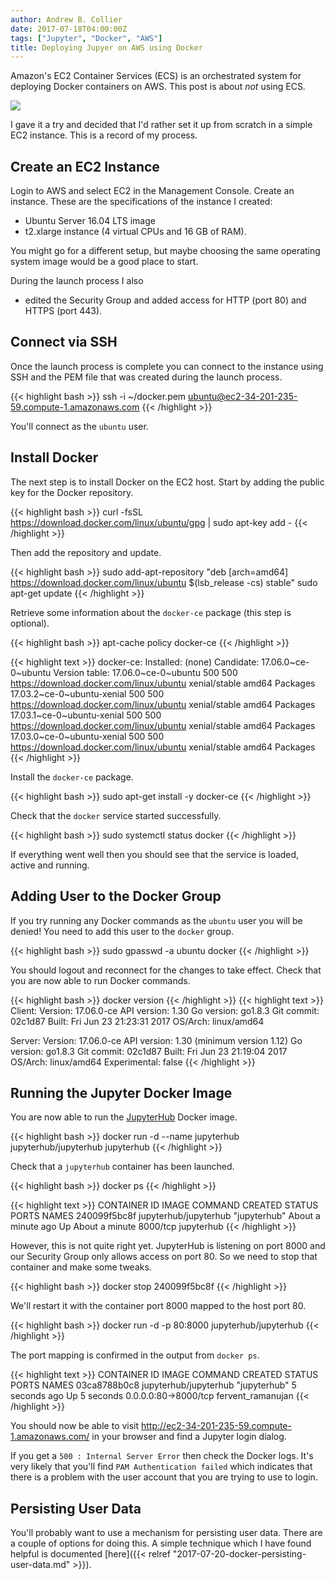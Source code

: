 ```yaml
---
author: Andrew B. Collier
date: 2017-07-18T04:00:00Z
tags: ["Jupyter", "Docker", "AWS"]
title: Deploying Jupyer on AWS using Docker
---
```


<!--
http://zero-to-jupyterhub.readthedocs.io/en/latest/
https://github.com/jupyterhub/jupyterhub-deploy-teaching
-->

Amazon's EC2 Container Services (ECS) is an orchestrated system for deploying Docker containers on AWS. This post is about *not* using ECS.

![](/img/logo/aws-ec2-container-service.png)

<!-- <iframe width="853" height="480" src="https://www.youtube.com/embed/zBqjh61QcB4" frameborder="0" allowfullscreen></iframe> -->

<!--more-->

I gave it a try and decided that I'd rather set it up from scratch in a simple EC2 instance. This is a record of my process.

## Create an EC2 Instance

Login to AWS and select EC2 in the Management Console. Create an instance. These are the specifications of the instance I created:

- Ubuntu Server 16.04 LTS image
- t2.xlarge instance (4 virtual CPUs and 16 GB of RAM).

You might go for a different setup, but maybe choosing the same operating system image would be a good place to start.

During the launch process I also

- edited the Security Group and added access for HTTP (port 80) and HTTPS (port 443).

## Connect via SSH

Once the launch process is complete you can connect to the instance using SSH and the PEM file that was created during the launch process.

{{< highlight bash >}}
ssh -i ~/docker.pem ubuntu@ec2-34-201-235-59.compute-1.amazonaws.com
{{< /highlight >}}

You'll connect as the `ubuntu` user.

## Install Docker

The next step is to install Docker on the EC2 host. Start by adding the public key for the Docker repository.

{{< highlight bash >}}
curl -fsSL https://download.docker.com/linux/ubuntu/gpg | sudo apt-key add -
{{< /highlight >}}

Then add the repository and update.

{{< highlight bash >}}
sudo add-apt-repository "deb [arch=amd64] https://download.docker.com/linux/ubuntu $(lsb_release -cs) stable"
sudo apt-get update
{{< /highlight >}}

Retrieve some information about the `docker-ce` package (this step is optional).

{{< highlight bash >}}
apt-cache policy docker-ce
{{< /highlight >}}

{{< highlight text >}}
docker-ce:
  Installed: (none)
  Candidate: 17.06.0~ce-0~ubuntu
  Version table:
     17.06.0~ce-0~ubuntu 500
        500 https://download.docker.com/linux/ubuntu xenial/stable amd64 Packages
     17.03.2~ce-0~ubuntu-xenial 500
        500 https://download.docker.com/linux/ubuntu xenial/stable amd64 Packages
     17.03.1~ce-0~ubuntu-xenial 500
        500 https://download.docker.com/linux/ubuntu xenial/stable amd64 Packages
     17.03.0~ce-0~ubuntu-xenial 500
        500 https://download.docker.com/linux/ubuntu xenial/stable amd64 Packages
{{< /highlight >}}

Install the `docker-ce` package.

{{< highlight bash >}}
sudo apt-get install -y docker-ce
{{< /highlight >}}

Check that the `docker` service started successfully.

{{< highlight bash >}}
sudo systemctl status docker
{{< /highlight >}}

If everything went well then you should see that the service is loaded, active and running.

## Adding User to the Docker Group

If you try running any Docker commands as the `ubuntu` user you will be denied! You need to add this user to the `docker` group.

{{< highlight bash >}}
sudo gpasswd -a ubuntu docker
{{< /highlight >}}

You should logout and reconnect for the changes to take effect. Check that you are now able to run Docker commands.

{{< highlight bash >}}
docker version
{{< /highlight >}}
{{< highlight text >}}
Client:
 Version:      17.06.0-ce
 API version:  1.30
 Go version:   go1.8.3
 Git commit:   02c1d87
 Built:        Fri Jun 23 21:23:31 2017
 OS/Arch:      linux/amd64

Server:
 Version:      17.06.0-ce
 API version:  1.30 (minimum version 1.12)
 Go version:   go1.8.3
 Git commit:   02c1d87
 Built:        Fri Jun 23 21:19:04 2017
 OS/Arch:      linux/amd64
 Experimental: false
{{< /highlight >}}

## Running the Jupyter Docker Image

You are now able to run the [JupyterHub](https://github.com/jupyterhub/jupyterhub) Docker image.

{{< highlight bash >}}
docker run -d --name jupyterhub jupyterhub/jupyterhub jupyterhub
{{< /highlight >}}

Check that a `jupyterhub` container has been launched.

{{< highlight bash >}}
docker ps
{{< /highlight >}}

{{< highlight text >}}
CONTAINER ID        IMAGE                   COMMAND             CREATED              STATUS              PORTS               NAMES
240099f5bc8f        jupyterhub/jupyterhub   "jupyterhub"        About a minute ago   Up About a minute   8000/tcp            jupyterhub
{{< /highlight >}}

However, this is not quite right yet. JupyterHub is listening on port 8000 and our Security Group only allows access on port 80. So we need to stop that container and make some tweaks.

{{< highlight bash >}}
docker stop 240099f5bc8f
{{< /highlight >}}

We'll restart it with the container port 8000 mapped to the host port 80.

{{< highlight bash >}}
docker run -d -p 80:8000 jupyterhub/jupyterhub
{{< /highlight >}}

The port mapping is confirmed in the output from `docker ps`.

{{< highlight text >}}
CONTAINER ID        IMAGE                   COMMAND             CREATED             STATUS              PORTS                  NAMES
03ca8788b0c8        jupyterhub/jupyterhub   "jupyterhub"        5 seconds ago       Up 5 seconds        0.0.0.0:80->8000/tcp   fervent_ramanujan
{{< /highlight >}}

You should now be able to visit http://ec2-34-201-235-59.compute-1.amazonaws.com/ in your browser and find a Jupyter login dialog.

If you get a `500 : Internal Server Error` then check the Docker logs. It's very likely that you'll find `PAM Authentication failed` which indicates that there is a problem with the user account that you are trying to use to login.

## Persisting User Data

You'll probably want to use a mechanism for persisting user data. There are a couple of options for doing this. A simple technique which I have found helpful is documented [here]({{< relref "2017-07-20-docker-persisting-user-data.md" >}}).
